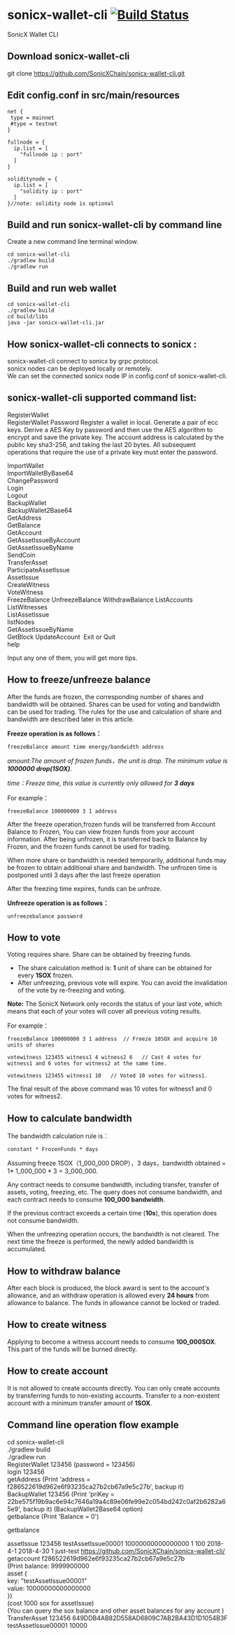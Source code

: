 # sonicx-wallet-cli [![Build Status](https://travis-ci.org/SonicXChain/sonicx-wallet-cli.svg?branch=master)](https://travis-ci.org/SonicXChain/sonicx-wallet-cli)
SonicX Wallet CLI


Download sonicx-wallet-cli
---------------------------------
git clone https://github.com/SonicXChain/sonicx-wallet-cli.git


Edit config.conf in src/main/resources
----------------------------------------
```
net {
 type = mainnet
 #type = testnet 
}

fullnode = {
  ip.list = [
    "fullnode ip : port"
  ]
}

soliditynode = {
  ip.list = [
    "solidity ip : port"
  ]
}//note: solidity node is optional

```
Build and run sonicx-wallet-cli by command line
----------------------------------------
Create a new command line terminal window.

```
cd sonicx-wallet-cli  
./gradlew build      
./gradlew run
```

Build and run web wallet
----------------------------------------
```
cd sonicx-wallet-cli  
./gradlew build
cd build/libs
java -jar sonicx-wallet-cli.jar
```


How sonicx-wallet-cli connects to sonicx :
--------------------------------------
sonicx-wallet-cli connect to sonicx by grpc protocol.          
sonicx nodes can be deployed locally or remotely.          
We can set the connected sonicx node IP in config.conf of sonicx-wallet-cli.
 

sonicx-wallet-cli supported command list:
----------------------------------

RegisterWallet  
RegisterWallet Password
Register a wallet in local.
Generate a pair of ecc keys.
Derive a AES Key by password and then use the AES algorithm to encrypt and save the private key.
The account address is calculated by the public key sha3-256, and taking the last 20 bytes.
All subsequent operations that require the use of a private key must enter the password.

ImportWallet  
ImportWalletByBase64  
ChangePassword  
Login  
Logout  
BackupWallet  
BackupWallet2Base64  
GetAddress  
GetBalance  
GetAccount  
GetAssetIssueByAccount                          
GetAssetIssueByName                       
SendCoin  
TransferAsset  
ParticipateAssetIssue  
AssetIssue  
CreateWitness  
VoteWitness  
FreezeBalance
UnfreezeBalance
WithdrawBalance
ListAccounts  
ListWitnesses  
ListAssetIssue    
listNodes               
GetAssetIssueByName   
GetBlock
UpdateAccount  
Exit or Quit  
help  

Input any one of them, you will get more tips.


How to freeze/unfreeze balance
----------------------------------

After the funds are frozen, the corresponding number of shares and bandwidth will be obtained.
 Shares can be used for voting and bandwidth can be used for trading.
 The rules for the use and calculation of share and bandwidth are described later in this article.


**Freeze operation is as follows：**

```
freezeBalance amount time energy/bandwidth address
```

*amount:The amount of frozen funds，the unit is drop.
The minimum value is **1000000 drop(1SOX)**.*

*time：Freeze time, this value is currently only allowed for **3 days***


For example：
```
freezeBalance 100000000 3 1 address
```


After the freeze operation,frozen funds will be transferred from Account Balance to Frozen,
You can view frozen funds from your account information.
After being unfrozen, it is transferred back to Balance by Frozen, and the frozen funds cannot be used for trading.


When more share or bandwidth is needed temporarily, additional funds may be frozen to obtain additional share and bandwidth.
The unfrozen time is postponed until 3 days after the last freeze operation

After the freezing time expires, funds can be unfroze.


**Unfreeze operation is as follows：**
```
unfreezebalance password 
```



How to vote
----------------------------------

Voting requires share. Share can be obtained by freezing funds.

- The share calculation method is: **1** unit of share can be obtained for every **1SOX** frozen. 
- After unfreezing, previous vote will expire. You can avoid the invalidation of the vote by re-freezing and voting.

**Note:** The SonicX Network only records the status of your last vote, which means that each of your votes will cover all previous voting results.

For example：

```
freezeBalance 100000000 3 1 address  // Freeze 10SOX and acquire 10 units of shares

votewitness 123455 witness1 4 witness2 6   // Cast 4 votes for witness1 and 6 votes for witness2 at the same time.

votewitness 123455 witness1 10   // Voted 10 votes for witness1.
```

The final result of the above command was 10 votes for witness1 and 0 votes for witness2.



How to calculate bandwidth
----------------------------------

The bandwidth calculation rule is：
```
constant * FrozenFunds * days
```
Assuming freeze 1SOX（1_000_000 DROP），3 days，bandwidth obtained = 1* 1_000_000 * 3 = 3_000_000. 

Any contract needs to consume bandwidth, including transfer, transfer of assets, voting, freezing, etc. 
The query does not consume bandwidth, and each contract needs to consume **100_000 bandwidth**. 

If the previous contract exceeds a certain time (**10s**), this operation does not consume bandwidth. 

When the unfreezing operation occurs, the bandwidth is not cleared. 
The next time the freeze is performed, the newly added bandwidth is accumulated.


How to withdraw balance
----------------------------------

After each block is produced, the block award is sent to the account's allowance, 
and an withdraw operation is allowed every **24 hours** from allowance to balance. 
The funds in allowance cannot be locked or traded.
 

How to create witness
----------------------------------
Applying to become a witness account needs to consume **100_000SOX**.
This part of the funds will be burned directly.


How to create account
----------------------------------
It is not allowed to create accounts directly. You can only create accounts by transferring funds to non-existing accounts.
Transfer to a non-existent account with a minimum transfer amount of **1SOX**.

Command line operation flow example
-----------------------------------      

cd sonicx-wallet-cli  
./gradlew build      
./gradlew run                                                                               
RegisterWallet 123456      (password = 123456)                                                        
login 123456                                                                                           
getAddress                 (Print 'address = f286522619d962e6f93235ca27b2cb67a9e5c27b', backup it)                                                       
BackupWallet 123456        (Print 'priKey = 22be575f19b9ac6e94c7646a19a4c89e06fe99e2c054bd242c0af2b6282a65e9', backup it) (BackupWallet2Base64 option)                                                    
getbalance                 (Print 'Balance = 0')                                                                                                                                          
 
getbalance                                                             
          
assetIssue 123456 testAssetIssue00001 10000000000000000 1 100 2018-4-1 2018-4-30 1 just-test https://github.com/SonicXChain/sonicx-wallet-cli/                   
getaccount  f286522619d962e6f93235ca27b2cb67a9e5c27b                                                                        
(Print balance: 9999900000                                                                          
asset {                                                                                                     
  key: "testAssetIssue00001"                                                                           
  value: 10000000000000000                                                                             
})                                                                                                       
(cost 1000 sox for assetIssue)                                                                    
(You can query the sox balance and other asset balances for any account )                                                
TransferAsset 123456 649DDB4AB82D558AD6809C7AB2BA43D1D1054B3F testAssetIssue00001 10000                                                     
